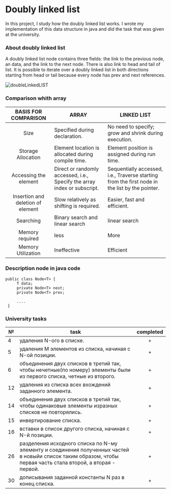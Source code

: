 # Doubly linked list

In this project, I study how the doubly linked list works. I wrote my implementation of this data structure in java
and did the task that was given at the university.

### About doubly linked list

A doubly linked list node contains three fields: the link to the previous node, an data, and the link to the next node.
There is also link to head and tail of list. It is possible to iterate over a doubly linked list in both directions starting from head or tail because every node has prev and next references.

![doubleLinkedLIST](https://cdn.softwaretestinghelp.com/wp-content/qa/uploads/2019/06/A-basic-layout-of-the-doubly-linked-list.png)


### Comparison whith array

| BASIS FOR COMPARISON |  ARRAY |  LINKED LIST |
|:----------------------:|--------|--------------|
|Size|	Specified during declaration.|	No need to specify; grow and shrink during execution.|
|Storage Allocation|	Element location is allocated during compile time.|	Element position is assigned during run time.|
|Accessing the element|	Direct or randomly accessed, i.e., Specify the array index or subscript.|	Sequentially accessed, i.e., Traverse starting from the first node in the list by the pointer.|
|Insertion and deletion of element|	Slow relatively as shifting is required.|	Easier, fast and efficient.|
|Searching|	Binary search and linear search|	linear search|
|Memory required|	less|	More|
|Memory Utilization|	Ineffective|	Efficient|

### Description node in java code

```
public class Node<T> {
     T data;
     private Node<T> next;
     private Node<T> prev;
 
     ....
 }
``` 

### University tasks

| № | task | completed |
|---|------|:-----------:|
| 4 |  удаления N-ого в списке.   |+|
| 5 |  удаления M элементов из списка, начиная с N-ой позиции.   |+|
| 6 |  объединения двух списков в третий так, чтобы нечетные(по номеру) элементы были из первого списка, четные из второго.   |+|
| 12 |  удаления из списка всех вхождений заданного элемента.   |+|
| 14 |  объединения двух списков в третий так, чтобы одинаковые элементы изразных списков не повторялись.   |+|
| 15 |  инвертирование списка.   |+|
| 16 |  вставки в список другого списка, начиная с N-й позиции.   |+|
| 26 |  разделения исходного списка по N-му элементу и соединения полученных частей в новыйи список таким образом, чтобы первая часть стала второй, а вторая - первой.   |+|
| 30 |  дописывания заданной константы N раз в конец списка. |+|


